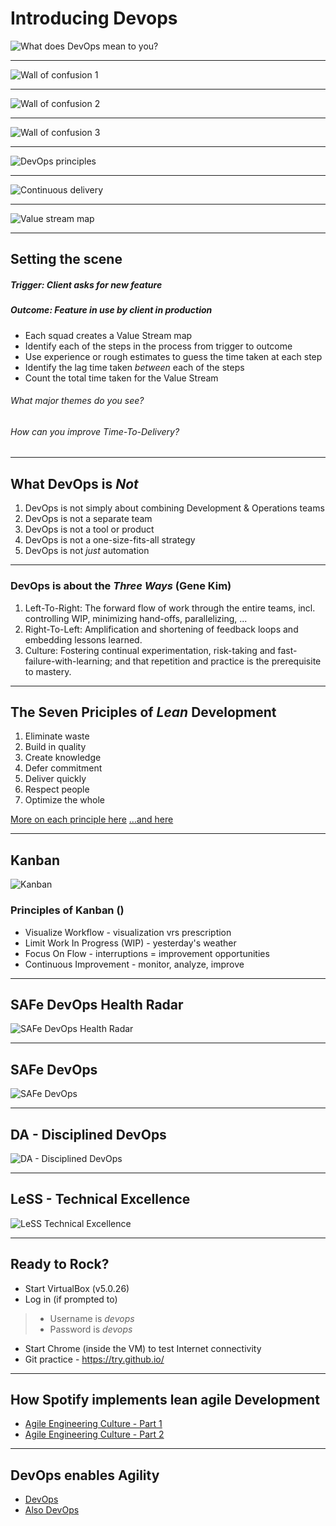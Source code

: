 # Introducing Devops

![What does DevOps mean to you?](/images/2018/11/what-does-devops-mean-to-you.png)

---
![Wall of confusion 1](/images/2018/11/wall-of-confusion-1.png)

---
![Wall of confusion 2](/images/2018/11/wall-of-confusion-2.png)

---
![Wall of confusion 3](/images/2018/11/wall-of-confusion-3.png)

---
![DevOps principles](/images/2018/11/devops-principles.png)

---
![Continuous delivery](/images/2018/11/continuous-delivery.png)

---
![Value stream map](/images/2018/11/value-stream-map.png)

---
## Setting the scene

##### Trigger: Client asks for new feature
##### Outcome: Feature in use by client in production

- Each squad creates a Value Stream map
- Identify each of the steps in the process from trigger to outcome
- Use experience or rough estimates to guess the time taken at each step
- Identify the lag time taken _between_ each of the steps
- Count the total time taken for the Value Stream

###### What major themes do you see?
###### How can you improve Time-To-Delivery?

---
## What DevOps is _Not_

1. DevOps is not simply about combining Development & Operations teams
1. DevOps is not a separate team
1. DevOps is not a tool or product
1. DevOps is not a one-size-fits-all strategy
1. DevOps is not _just_ automation

---
### DevOps is about the _Three Ways_ (Gene Kim)

1. Left-To-Right: The forward flow of work through the entire teams, incl. controlling WIP, minimizing hand-offs, parallelizing, ...
1. Right-To-Left: Amplification and shortening of feedback loops and embedding lessons learned.
1. Culture: Fostering continual experimentation, risk-taking and fast-failure-with-learning; and that repetition and practice is the prerequisite to mastery.

---
## The Seven Priciples of _Lean_ Development

1. Eliminate waste
2. Build in quality
3. Create knowledge
4. Defer commitment
5. Deliver quickly
6. Respect people
7. Optimize the whole

[More on each principle here](http://www.disciplinedagiledelivery.com/lean-principles/)
[...and here](https://leankit.com/learn/lean/principles-of-lean-development/)

---
## Kanban

![Kanban](/images/2018/11/kanban.png)

### Principles of Kanban ()

- Visualize Workflow - visualization vrs prescription
- Limit Work In Progress (WIP) - yesterday's weather
- Focus On Flow - interruptions = improvement opportunities
- Continuous Improvement - monitor, analyze, improve

---
## SAFe DevOps Health Radar
![SAFe DevOps Health Radar](/images/2018/11/safe-devops-health-radar.png)

---
## SAFe DevOps

![SAFe DevOps](/images/2018/11/safe-devops.png)

---
## DA - Disciplined DevOps

![DA - Disciplined DevOps](/images/2018/11/da-disciplined-devops.png)

---
## LeSS - Technical Excellence

![LeSS Technical Excellence](/images/2018/11/less-technical-excellence.png)

---
## Ready to Rock?

- Start VirtualBox (v5.0.26)
- Log in (if prompted to)
> - Username  is 	_devops_
> - Password is	_devops_
- Start Chrome (inside the VM) to test Internet connectivity
- Git practice - https://try.github.io/

---
## How Spotify implements lean agile Development

* [Agile Engineering Culture - Part 1](https://www.youtube.com/watch?v=4GK1NDTWbkY)
* [Agile Engineering Culture - Part 2](https://www.youtube.com/watch?v=rzoyryY2STQ&t=5s)

---
## DevOps enables Agility

* [DevOps](https://www.youtube.com/watch?v=cus7WYHdQic)
* [Also DevOps](https://www.youtube.com/watch?v=Ait2-9NCkpk)

